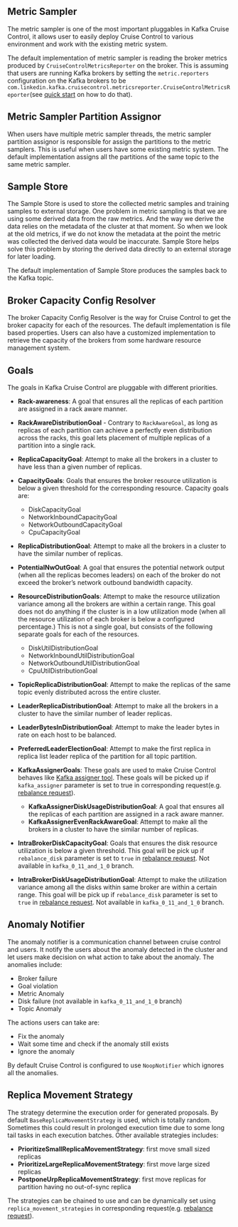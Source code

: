 ## Metric Sampler
The metric sampler is one of the most important pluggables in Kafka Cruise Control, it allows user to easily deploy Cruise Control to various environment and work with the existing metric system.

The default implementation of metric sampler is reading the broker metrics produced by `CruiseControlMetricsReporter` on the broker. This is assuming that users are running Kafka brokers by setting the `metric.reporters` configuration on the Kafka brokers to be `com.linkedin.kafka.cruisecontrol.metricsreporter.CruiseControlMetricsReporter`(see [quick start](https://github.com/linkedin/cruise-control#quick-start) on how to do that).

## Metric Sampler Partition Assignor
When users have multiple metric sampler threads, the metric sampler partition assignor is responsible for assign the partitions to the metric samplers. This is useful when users have some existing metric system. The default implementation assigns all the partitions of the same topic to the same metric sampler.

## Sample Store
The Sample Store is used to store the collected metric samples and training samples to external storage. One problem in metric sampling is that we are using some derived data from the raw metrics. And the way we derive the data relies on the metadata of the cluster at that moment. So when we look at the old metrics, if we do not know the metadata at the point the metric was collected the derived data would be inaccurate. Sample Store helps solve this problem by storing the derived data directly to an external storage for later loading.

The default implementation of Sample Store produces the samples back to the Kafka topic.

## Broker Capacity Config Resolver
The broker Capacity Config Resolver is the way for Cruise Control to get the broker capacity for each of the resources. The default implementation is file based properties. Users can also have a customized implementation to retrieve the capacity of the brokers from some hardware resource management system.

## Goals
The goals in Kafka Cruise Control are pluggable with different priorities.

* **Rack-awareness**: A goal that ensures all the replicas of each partition are assigned in a rack aware manner.

 * **RackAwareDistributionGoal** - Contrary to `RackAwareGoal`, as long as replicas of each partition can achieve a perfectly
 even distribution across the racks, this goal lets placement of multiple replicas of a partition into a single rack.

* **ReplicaCapacityGoal**: Attempt to make all the brokers in a cluster to have less than a given number of replicas.

* **CapacityGoals**: Goals that ensures the broker resource utilization is below a given threshold for the corresponding resource. Capacity goals are: 
    * DiskCapacityGoal
    * NetworkInboundCapacityGoal
    * NetworkOutboundCapacityGoal
    * CpuCapacityGoal

* **ReplicaDistributionGoal**: Attempt to make all the brokers in a cluster to have the similar number of replicas.

* **PotentialNwOutGoal**: A goal that ensures the potential network output (when all the replicas becomes leaders) on each of the broker do not exceed the broker’s network outbound bandwidth capacity.

* **ResourceDistributionGoals**: Attempt to make the resource utilization variance among all the brokers are within a certain range. This goal does not do anything if the cluster is in a low utilization mode (when all the resource utilization of each broker is below a configured percentage.) This is not a single goal, but consists of the following separate goals for each of the resources. 
    * DiskUtilDistributionGoal
    * NetworkInboundUtilDistributionGoal
    * NetworkOutboundUtilDistributionGoal
    * CpuUtilDistributionGoal

* **TopicReplicaDistributionGoal**: Attempt to make the replicas of the same topic evenly distributed across the entire cluster.

* **LeaderReplicaDistributionGoal**: Attempt to make all the brokers in a cluster to have the similar number of leader replicas.

* **LeaderBytesInDistributionGoal**: Attempt to make the leader bytes in rate on each host to be balanced.

* **PreferredLeaderElectionGoal**: Attempt to make the first replica in replica list leader replica of the partition for all topic partition.

* **KafkaAssignerGoals**: These goals are used to make Cruise Control behaves like [Kafka assigner tool](https://github.com/linkedin/kafka-tools/wiki/Kafka-Assigner). These goals will be picked up if `kafka_assigner` parameter is set to true in corresponding request(e.g. [rebalance request](https://github.com/linkedin/cruise-control/wiki/REST-APIs#trigger-a-workload-balance)).
    * **KafkaAssignerDiskUsageDistributionGoal**: A goal that ensures all the replicas of each partition are assigned in a rack aware manner. 
    * **KafkaAssignerEvenRackAwareGoal**: Attempt to make all the brokers in a cluster to have the similar number of replicas.

* **IntraBrokerDiskCapacityGoal**: Goals that ensures the disk resource utilization is below a given threshold. This goal will be pick up if `rebalance_disk` parameter is set to `true` in [rebalance request](https://github.com/linkedin/cruise-control/wiki/REST-APIs#trigger-a-workload-balance). Not available in `kafka_0_11_and_1_0` branch. 

* **IntraBrokerDiskUsageDistributionGoal**: Attempt to make the utilization variance among all the disks within same broker are within a certain range. This goal will be pick up if `rebalance_disk` parameter is set to `true` in [rebalance request](https://github.com/linkedin/cruise-control/wiki/REST-APIs#trigger-a-workload-balance). Not available in `kafka_0_11_and_1_0` branch. 

## Anomaly Notifier
The anomaly notifier is a communication channel between cruise control and users. It notify the users about the anomaly detected in the cluster and let users make decision on what action to take about the anomaly. The anomalies include:
* Broker failure
* Goal violation
* Metric Anomaly
* Disk failure (not available in `kafka_0_11_and_1_0` branch)
* Topic Anomaly

The actions users can take are:
* Fix the anomaly
* Wait some time and check if the anomaly still exists
* Ignore the anomaly

By default Cruise Control is configured to use `NoopNotifier` which ignores all the anomalies.

## Replica Movement Strategy
The strategy determine the execution order for generated proposals. By default `BaseReplicaMovementStrategy` is used, which is totally random. Sometimes this could result in prolonged execution time due to some long tail tasks in each execution batches. Other available strategies includes:
* **PrioritizeSmallReplicaMovementStrategy**: first move small sized replicas
* **PrioritizeLargeReplicaMovementStrategy**: first move large sized replicas
* **PostponeUrpReplicaMovementStrategy**: first move replicas for partition having no out-of-sync replica

The strategies can be chained to use and can be dynamically set using `replica_movement_strategies` in corresponding request(e.g. [rebalance request](https://github.com/linkedin/cruise-control/wiki/REST-APIs#trigger-a-workload-balance)).
